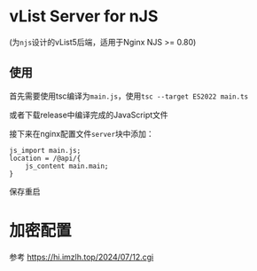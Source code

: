 # vList Server for nJS
(为`njs`设计的vList5后端，适用于Nginx NJS >= 0.80)

## 使用

首先需要使用tsc编译为`main.js`，使用`tsc --target ES2022 main.ts`

或者下载release中编译完成的JavaScript文件

接下来在nginx配置文件`server`块中添加：

    js_import main.js;
    location = /@api/{
        js_content main.main;
    }

保存重启

# 加密配置
参考 https://hi.imzlh.top/2024/07/12.cgi